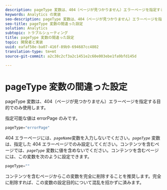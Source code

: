 ```yaml
---
description: pageType 変数は、404（ページが見つかりません）エラーページを指定する目的でのみ使用します。
keywords: Analytics の実装
seo-description: pageType 変数は、404（ページが見つかりません）エラーページを指定する目的でのみ使用します。
seo-title: pageType 変数の間違った設定
solution: Analytics
subtopic: トラブルシューティング
title: pageType 変数の間違った設定
topic: 開発者と実装
uuid: eafaf58e-ba07-416f-89b9-694687cc4802
translation-type: tm+mt
source-git-commit: a2c38c2cf3a2c1451e2c60e003ebe1fa9bfd145d

---
```



# pageType 変数の間違った設定

pageType 変数は、404（ページが見つかりません）エラーページを指定する目的でのみ使用します。

指定可能な値は errorPage のみです。

```js
pageType="errorPage"
```

404 エラーページには、*`pageName`*&#x200B;変数を入力しないでください。*`pageType`* 変数は、指定した 404 エラーページでのみ設定してください。コンテンツを含むページでは、*`pageType`* 変数に値を含めないでください。コンテンツを含むページには、この変数を次のように設定できます。

```js
pageType=""
```

コンテンツを含むページからこの変数を完全に削除することを推奨します。完全に削除すれば、この変数の設定目的について混乱を招かずに済みます。

